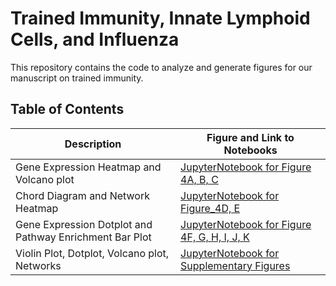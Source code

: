 # Trained Immunity, Innate Lymphoid Cells, and Influenza

This repository contains the code to analyze and generate figures for our manuscript on trained immunity. 

## Table of Contents

| Description               | Figure and Link to Notebooks                                                                                             |
|---------------------|---------------------------------------------------------------------------------------------------------|
| Gene Expression Heatmap and Volcano plot | [JupyterNotebook for Figure 4A, B, C](https://github.com/yyw-informatics/ILC_trained_immunity/blob/main/Figure__ABC_Shared_Pathway_Heatmap.ipynb) |
| Chord Diagram and Network Heatmap | [JupyterNotebook for Figure_4D, E]([notebooks/Figure_2_Notebook.ipynb](https://github.com/yyw-informatics/ILC_trained_immunity/blob/main/Figure__DE_Chord_Diagram_Heatmap.ipynb)) |
| Gene Expression Dotplot and Pathway Enrichment Bar Plot | [JupyterNotebook for Figure 4F, G, H, I, J, K]([notebooks/Figure_3_Notebook.ipynb](https://github.com/yyw-informatics/ILC_trained_immunity/blob/main/Figure__FGHIJK_Dotplot_Barplot.ipynb)) |
| Violin Plot, Dotplot, Volcano plot, Networks | [JupyterNotebook for Supplementary Figures]([notebooks/Figure_4_Notebook.ipynb](https://github.com/yyw-informatics/ILC_trained_immunity/blob/main/Figure__Supplementary.ipynb)) |
